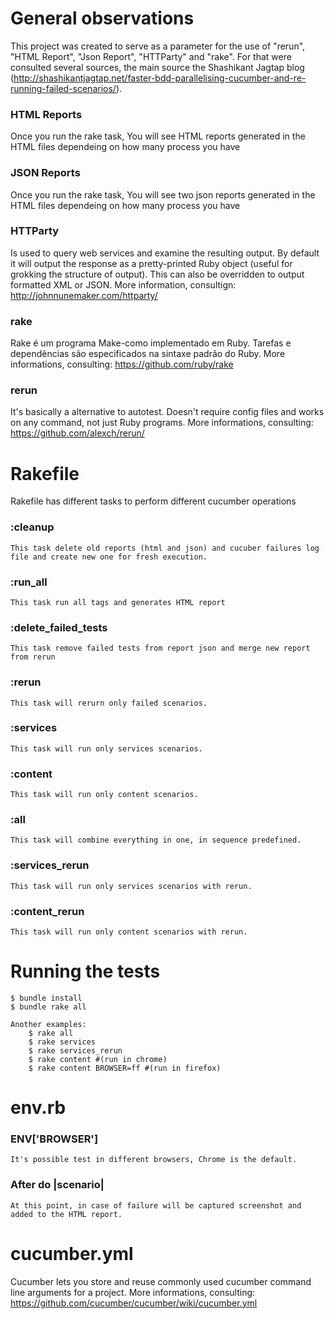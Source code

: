 # General observations
  This project was created to serve as a parameter for the use of "rerun", "HTML Report", "Json Report", "HTTParty" and "rake".
  For that were consulted several sources, the main source the Shashikant Jagtap blog (http://shashikantjagtap.net/faster-bdd-parallelising-cucumber-and-re-running-failed-scenarios/).

### HTML Reports
  Once you run the rake task, You will see HTML reports generated in the HTML files dependeing on how many process you have

### JSON Reports
  Once you run the rake task, You will see two json reports generated in the HTML files dependeing on how many process you have

### HTTParty
  Is used to query web services and examine the resulting output. By default it will output the response as a pretty-printed Ruby object (useful for grokking the structure of output). This can also be overridden to output formatted XML or JSON. More information, consultign: http://johnnunemaker.com/httparty/

### rake
  Rake é um programa Make-como implementado em Ruby. Tarefas e dependências são especificados na sintaxe padrão do Ruby. More informations, consulting: https://github.com/ruby/rake

### rerun
  It's basically a alternative to autotest. Doesn't require config files and works on any command, not just Ruby programs. More informations, consulting: https://github.com/alexch/rerun/


# Rakefile

  Rakefile has different tasks to perform different cucumber operations

### :cleanup

	This task delete old reports (html and json) and cucuber failures log file and create new one for fresh execution.

### :run_all
	
	This task run all tags and generates HTML report

### :delete_failed_tests

	This task remove failed tests from report json and merge new report from rerun

### :rerun

 	This task will rerurn only failed scenarios.

### :services

	This task will run only services scenarios.

### :content

	This task will run only content scenarios.

### :all

 	This task will combine everything in one, in sequence predefined.

### :services_rerun

	This task will run only services scenarios with rerun.

### :content_rerun

	This task will run only content scenarios with rerun.


# Running the tests

	$ bundle install
	$ bundle rake all

	Another examples:
		$ rake all
		$ rake services
		$ rake services_rerun
		$ rake content #(run in chrome)
		$ rake content BROWSER=ff #(run in firefox)
 
# env.rb

### ENV['BROWSER']
	It's possible test in different browsers, Chrome is the default.

### After do |scenario|
	At this point, in case of failure will be captured screenshot and added to the HTML report.

# cucumber.yml

  Cucumber lets you store and reuse commonly used cucumber command line arguments for a project. More informations, consulting: https://github.com/cucumber/cucumber/wiki/cucumber.yml

